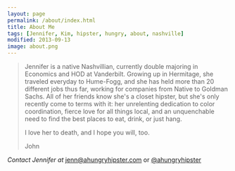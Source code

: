 ```yaml
---
layout: page
permalink: /about/index.html
title: About Me
tags: [Jennifer, Kim, hipster, hungry, about, nashville]
modified: 2013-09-13
image: about.png
---
```


>Jennifer is a native Nashvillian, currently double majoring in Economics and HOD at Vanderbilt. Growing up in Hermitage, she traveled everyday to Hume-Fogg, and she has held more than 20 different jobs thus far, working for companies from Native to Goldman Sachs. All of her friends know she's a closet hipster, but she's only recently come to terms with it: her unrelenting dedication to color coordination, fierce love for all things local, and an unquenchable need to find the best places to eat, drink, or just hang. 
>
>I love her to death, and I hope you will, too. 
>
>John 

*Contact Jennifer at* <a href="mailto:jenn@ahungryhipster.com?Subject=Hello!" target="_top">jenn@ahungryhipster.com</a> or <a href="http://twitter.com/ahungryhipster">@ahungryhipster</a>